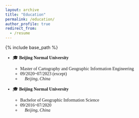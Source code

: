 ```yaml
---
layout: archive
title: "Education"
permalink: /education/
author_profile: true
redirect_from:
  - /resume
---
```


{% include base_path %}


<span style="font-family: 'euclid';">


* 🎓 **Beijing Normal University**
    * Master of Cartography and Geographic Information Engineering
    * 09/2020~07/2023 (except)
    * 📍 *Beijing, China*
    

* 🎓 **Beijing Normal University**
    * Bachelor of Geographic Information Science
    * 09/2016~07/2020
    * 📍 *Beijing, China*

<span>
